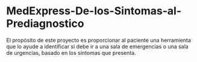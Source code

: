 # MedExpress-De-los-Sintomas-al-Prediagnostico
El propósito de este proyecto es proporcionar al paciente una herramienta que lo ayude a identificar si debe ir a una sala de emergencias o una sala de urgencias, basado en los síntomas que presenta.
